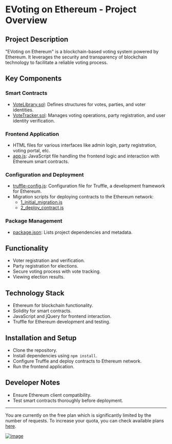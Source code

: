 # EVoting on Ethereum - Project Overview

## Project Description
"EVoting on Ethereum" is a blockchain-based voting system powered by Ethereum. It leverages the security and transparency of blockchain technology to facilitate a reliable voting process.

## Key Components

### Smart Contracts
- [VoteLibrary.sol](https://github.com/parshwas19/EVoting-on-Ethereum/blob/main/contracts/VoteLibrary.sol): Defines structures for votes, parties, and voter identities.
- [VoteTracker.sol](https://github.com/parshwas19/EVoting-on-Ethereum/blob/main/contracts/VoteTracker.sol): Manages voting operations, party registration, and user identity verification.

### Frontend Application
- HTML files for various interfaces like admin login, party registration, voting portal, etc.
- [app.js](https://github.com/parshwas19/EVoting-on-Ethereum/blob/main/src/js/app.js): JavaScript file handling the frontend logic and interaction with Ethereum smart contracts.

### Configuration and Deployment
- [truffle-config.js](https://github.com/parshwas19/EVoting-on-Ethereum/blob/main/truffle-config.js): Configuration file for Truffle, a development framework for Ethereum.
- Migration scripts for deploying contracts to the Ethereum network:
  - [1_initial_migration.js](https://github.com/parshwas19/EVoting-on-Ethereum/blob/main/migrations/1_initial_migration.js)
  - [2_deploy_contract.js](https://github.com/parshwas19/EVoting-on-Ethereum/blob/main/migrations/2_deploy_contract.js)

### Package Management
- [package.json](https://github.com/parshwas19/EVoting-on-Ethereum/blob/main/package.json): Lists project dependencies and metadata.

## Functionality
- Voter registration and verification.
- Party registration for elections.
- Secure voting process with vote tracking.
- Viewing election results.

## Technology Stack
- Ethereum for blockchain functionality.
- Solidity for smart contracts.
- JavaScript and jQuery for frontend interaction.
- Truffle for Ethereum development and testing.

## Installation and Setup
- Clone the repository.
- Install dependencies using `npm install`.
- Configure Truffle and deploy contracts to Ethereum network.
- Run the frontend application.

## Developer Notes
- Ensure Ethereum client compatibility.
- Test smart contracts thoroughly before deployment.

---

You are currently on the free plan which is significantly limited by the number of requests. To increase your quota, you can check available plans [here](https://c7d59216ee8ec59bda5e51ffc17a994d.auth.portal-pluginlab.ai/pricing).

[![image](https://elastrium.b-cdn.net/promptmaster-keymate-and.jpeg)](https://ads.promptate.com/ad?cid=f96aca1f-fb3d-4d89-84f2-8dba205ef6f7)
